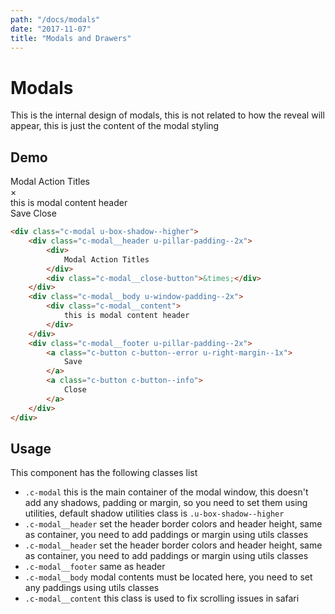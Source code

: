 ```yaml
---
path: "/docs/modals"
date: "2017-11-07"
title: "Modals and Drawers"
---
```


# Modals
This is the internal design of modals, this is not related to how the reveal will appear,
this is just the content of the modal styling

## Demo
<div class="u-window-padding--4x">
  <div class="c-modal u-box-shadow--higher">
      <div class="c-modal__header u-pillar-padding--2x">
          <div>
              Modal Action Titles
          </div>
          <div class="c-modal__close-button">&times;</div>
      </div>
      <div class="c-modal__body u-window-padding--2x">
          <div class="c-modal__content">
              this is modal content header
          </div>
      </div>
      <div class="c-modal__footer u-pillar-padding--2x">
          <a class="c-button c-button--error u-right-margin--1x">
              Save
          </a>
          <a class="c-button c-button--info">
              Close
          </a>
      </div>
  </div>
</div>

```html
<div class="c-modal u-box-shadow--higher">
    <div class="c-modal__header u-pillar-padding--2x">
        <div>
            Modal Action Titles
        </div>
        <div class="c-modal__close-button">&times;</div>
    </div>
    <div class="c-modal__body u-window-padding--2x">
        <div class="c-modal__content">
            this is modal content header
        </div>
    </div>
    <div class="c-modal__footer u-pillar-padding--2x">
        <a class="c-button c-button--error u-right-margin--1x">
            Save
        </a>
        <a class="c-button c-button--info">
            Close
        </a>
    </div>
</div>
```

## Usage
This component has the following classes list
  * `.c-modal` this is the main container of the modal window, this doesn't
  add any shadows, padding or margin, so you need to set them using utilities,
  default shadow utilities class is `.u-box-shadow--higher`
  * `.c-modal__header` set the header border colors and header height, same as
  container, you need to add paddings or margin using utils classes
  * `.c-modal__header` set the header border colors and header height, same as
  container, you need to add paddings or margin using utils classes
  * `.c-modal__footer` same as header
  * `.c-modal__body` modal contents must be located here, you need to set any
  paddings using utils classes
  * `.c-modal__content` this class is used to fix scrolling issues in safari
